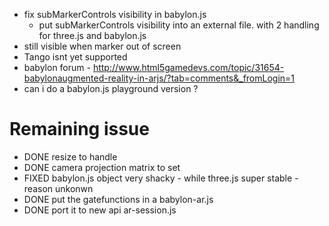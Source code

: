 - fix subMarkerControls visibility in babylon.js
  - put subMarkerControls visibility into an external file. with 2 handling for three.js and babylon.js
- still visible when marker out of screen
- Tango isnt yet supported
- babylon forum - http://www.html5gamedevs.com/topic/31654-babylonaugmented-reality-in-arjs/?tab=comments&_fromLogin=1
- can i do a babylon.js playground version ?

# Remaining issue
- DONE resize to handle
- DONE camera projection matrix to set
- FIXED babylon.js object very shacky - while three.js super stable - reason unkonwn
- DONE put the gatefunctions in a babylon-ar.js 
- DONE port it to new api ar-session.js
